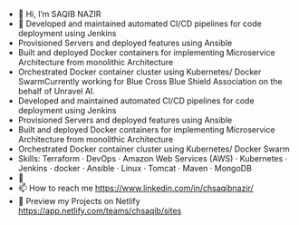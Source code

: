 - 👋 Hi, I’m SAQIB NAZIR
- 👀  Developed and maintained automated CI/CD pipelines for code deployment using Jenkins
- Provisioned Servers and deployed features using Ansible
- Built and deployed Docker containers for implementing Microservice Architecture from monolithic Architecture 
- Orchestrated Docker container cluster using Kubernetes/ Docker SwarmCurrently working for Blue Cross Blue Shield Association on the behalf of Unravel AI. 
- Developed and maintained automated CI/CD pipelines for code deployment using Jenkins 
- Provisioned Servers and deployed features using Ansible 
- Built and deployed Docker containers for implementing Microservice Architecture from monolithic Architecture 
- Orchestrated Docker container cluster using Kubernetes/ Docker Swarm
- Skills: Terraform · DevOps · Amazon Web Services (AWS) · Kubernetes · Jenkins · docker · Ansible · Linux · Tomcat · Maven · MongoDB
- 🌱 
- 📫 How to reach me https://www.linkedin.com/in/chsaqibnazir/ 
-  💞️ Preview my Projects on Netlify https://app.netlify.com/teams/chsaqib/sites

<!---
chsaqib/chsaqib is a ✨ special ✨ repository because its `README.md` (this file) appears on your GitHub profile.
You can click the Preview link to take a look at your changes.
--->
